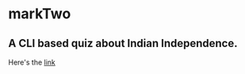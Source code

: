 # markTwo

## A CLI based quiz about Indian Independence.
Here's the [link](https://replit.com/@ChaitanyaVankad/MarkTwo?embed=True)
